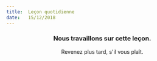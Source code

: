 ```yaml
---
title:  Leçon quotidienne
date:   15/12/2018
---
```


### <center>Nous travaillons sur cette leçon.</center>
<center>Revenez plus tard, s'il vous plaît.</center>